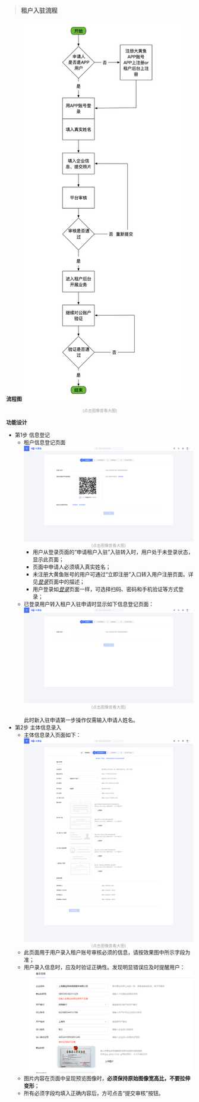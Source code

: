 >### 租户入驻流程

**流程图**
![租户入驻流程](../img/租户入驻流程.png)<div style="font-size:8pt;color:#a0a0a0;text-align:center">(点击图像查看大图)</div>  

**功能设计**  
* 第1步 信息登记
  * 租户信息登记页面
![信息登记](../img/租户信息录入1&#32;信息登记.png)<div style="font-size:8pt;color:#a0a0a0;text-align:center">(点击图像查看大图)</div>  
    * 用户从登录页面的“申请租户入驻”入驻转入时，用户处于未登录状态，显示此页面；
    * 页面中申请人必须填入真实姓名；
    * 未注册大黄鱼账号的用户可通过“立即注册”入口转入用户注册页面。详见[*登录*](zh登录.md)页面中的描述；
    * 用户登录如[*登录*](zh登录.md)页面一样，可选择扫码、密码和手机验证等方式登录；  
  * 已登录用户转入租户入驻申请时显示如下信息登记页面：
![已登陆信息登记](../img/租户信息录入1-5用户已登录.png)<div style="font-size:8pt;color:#a0a0a0;text-align:center">(点击图像查看大图)</div>  
    此时新入驻申请第一步操作仅需输入申请人姓名。
* 第2步 主体信息录入  
  * 主体信息录入页面如下：
  ![主体信息录入](../img/租户信息录入2&#32;主体信息录入.png)<div style="font-size:8pt;color:#a0a0a0;text-align:center">(点击图像查看大图)</div>  
  * 此页面用于用户录入租户账号审核必须的信息，请按效果图中所示字段为准；
  * 用户录入信息时，应及时验证正确性。发现明显错误应及时提醒用户：
  ![错误提醒](../img/租户信息录入2-1&#32;主体信息录入.png)
  * 图片内容在页面中呈现预览图像时，**必须保持原始图像宽高比，不要拉伸变形**；
  * 所有必须字段均填入正确内容后，方可点击“提交审核”按钮。